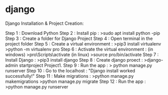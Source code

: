 # django
Django Installation & Project Creation:

Step 1 : Download Python
Step 2 : Install pip :
											>sudo apt install python -pip
Step 3 : Create a folder for Django Project
Step 4 : Open terminal in the project folder
Step 5 : Create a virtual environment :
																				>pip3 install virtualenv
																				>python -m virtualenv pro
Step 6 : Activate the virtual environment :
																					(in windows) >pro\Scripts\activate
																					(in linux)  >source pro/bin/activate
Step 7 : Install Django :
													>pip3 install django
Step 8 : Create django proect : 
																>django-admin startproject Project1.
Step 9 : Run the app : 
											>	python manage.py runserver
Step 10 : Go to the localhost : "Django install worked successfully!"
Step 11 : Make migrations : 
														>python manage.py makemigrations
														>python manage.py migrate
Step 12 : Run the app :
												>python manage.py runserver
